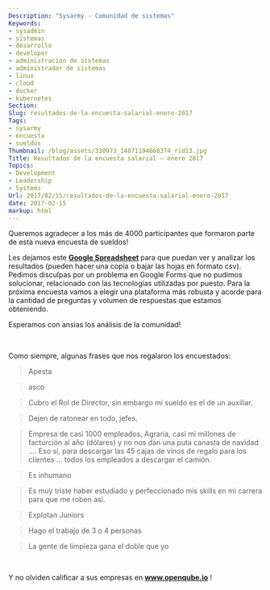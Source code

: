 ```yaml
---
Description: "Sysarmy - Comunidad de sistemas"
Keywords:
- sysadmin 
- sistemas
- desarrollo
- developer
- administración de sistemas
- administrador de sistemas
- linux
- cloud
- docker
- kubernetes
Section: 
Slug: resultados-de-la-encuesta-salarial-enero-2017
Tags:
- sysarmy
- encuesta
- sueldos
Thumbnail: /blog/assets/330973_14871194668374_rid13.jpg
Title: Resultados de la encuesta salarial – enero 2017
Topics:
- Development
- Leadership
- Systems
Url: 2017/02/15/resultados-de-la-encuesta-salarial-enero-2017
date: 2017-02-15
markup: html
---
```


<p>Queremos agradecer a los más de 4000 participantes que formaron parte de esta nueva encuesta de sueldos!</p>
<p>Les dejamos este <strong><a href="https://goo.gl/zbKKIy" target="_blank" rel="noopener">Google Spreadsheet</a> </strong>para que puedan ver y analizar los resultados (pueden hacer una copia o bajar las hojas en formato csv). Pedimos disculpas por un problema en Google Forms que no pudimos solucionar, relacionado con las tecnologías utilizadas por puesto. Para la próxima encuesta vamos a elegir una plataforma más robusta y acorde para la cantidad de preguntas y volumen de respuestas que estamos obteniendo.</p>
<p>Esperamos con ansias los análisis de la comunidad!</p>
<p>&nbsp;</p>
<p>Como siempre, algunas frases que nos regalaron los encuestados:</p>
<blockquote><p>Apesta</p></blockquote>
<blockquote><p>asco</p></blockquote>
<blockquote><p>Cubro el Rol de Director, sin embargo mi sueldo es el de un auxiliar.</p></blockquote>
<blockquote><p>Dejen de ratonear en todo, jefes.</p></blockquote>
<blockquote><p>Empresa de casi 1000 empleados, Agraria, casi mi millones de facturción al año (dólares) y no nos dan una puta canasta de navidad .... Eso sí, para descargar las 45 cajas de vinos de regalo para los clientes ... todos los empleados a descargar el camión.</p></blockquote>
<blockquote><p>Es inhumano</p></blockquote>
<blockquote><p>Es muy triste haber estudiado y perfeccionado mis skills en mi carrera para que me roben así.</p></blockquote>
<blockquote><p>Explotan Juniors</p></blockquote>
<blockquote><p>Hago el trabajo de 3 o 4 personas</p></blockquote>
<blockquote><p>La gente de limpieza gana el doble que yo</p></blockquote>
<p>&nbsp;</p>
<p>Y no olviden calificar a sus empresas en <strong><a href="http://www.openqube.io/">www.openqube.io</a></strong> !</p>
